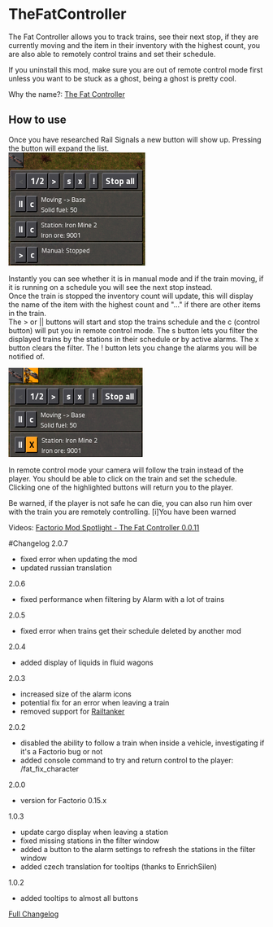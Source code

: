 TheFatController
===========
The Fat Controller allows you to track trains, see their next stop, if they are currently moving and the item in their inventory with the highest count, you are also able to remotely control trains and set their schedule.

If you uninstall this mod, make sure you are out of remote control mode first unless you want to be stuck as a ghost, being a ghost is pretty cool.

Why the name?: [The Fat Controller](http://en.wikipedia.org/wiki/The_Fat_Controller)

How to use
---

Once you have researched Rail Signals a new button will show up. Pressing the button will expand the list.  
![Main UI](https://raw.githubusercontent.com/Choumiko/TheFatController/master/readme_content/TFC_main.png "Main UI")

Instantly you can see whether it is in manual mode and if the train moving, if it is running on a schedule you will see the next stop instead.  
Once the train is stopped the inventory count will update, this will display the name of the item with the highest count and "..." if there are other items in the train.  
The > or || buttons will start and stop the trains schedule and the c (control button) will put you in remote control mode.
The s button lets you filter the displayed trains by the stations in their schedule or by active alarms. The x button clears the filter.
The ! button lets you change the alarms you will be notified of. 


![Remote mode](https://raw.githubusercontent.com/Choumiko/TheFatController/master/readme_content/TFC_remote.png "Remote mode")

In remote control mode your camera will follow the train instead of the player. You should be able to click on the train and set the schedule. Clicking one of the highlighted buttons will return you to the player.

Be warned, if the player is not safe he can die, you can also run him over with the train you are remotely controlling. [i]You have been warned

Videos: [Factorio Mod Spotlight - The Fat Controller 0.0.11](https://youtu.be/zyecAmcbxtM)

#Changelog
2.0.7

 - fixed error when updating the mod
 - updated russian translation

2.0.6

 - fixed performance when filtering by Alarm with a lot of trains

2.0.5

 - fixed error when trains get their schedule deleted by another mod
 
2.0.4

 - added display of liquids in fluid wagons

2.0.3

 - increased size of the alarm icons
 - potential fix for an error when leaving a train
 - removed support for [Railtanker](https://mods.factorio.com/mods/Choumiko/RailTanker)

2.0.2

 - disabled the ability to follow a train when inside a vehicle, investigating if it's a Factorio bug or not
 - added console command to try and return control to the player: /fat_fix_character

2.0.0

 - version for Factorio 0.15.x

1.0.3

 - update cargo display when leaving a station
 - fixed missing stations in the filter window
 - added a button to the alarm settings to refresh the stations in the filter window
 - added czech translation for tooltips (thanks to EnrichSilen) 
  
1.0.2

 - added tooltips to almost all buttons

 [Full Changelog](https://mods.factorio.com/mods/Choumiko/TheFatController/discussion/11372)
